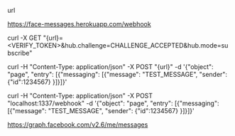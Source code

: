 url

https://face-messages.herokuapp.com/webhook


curl -X GET "{url}=<VERIFY_TOKEN>&hub.challenge=CHALLENGE_ACCEPTED&hub.mode=subscribe"

curl -H "Content-Type: application/json" -X POST "{url}" -d '{"object": "page", "entry": [{"messaging": [{"message": "TEST_MESSAGE", "sender": {"id":1234567} }]}]}'

curl -H "Content-Type: application/json" -X POST "localhost:1337/webhook" -d '{"object": "page", "entry": [{"messaging": [{"message": "TEST_MESSAGE", "sender": {"id":1234567} }]}]}'


https://graph.facebook.com/v2.6/me/messages
